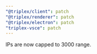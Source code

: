 ```yaml
---
"@triplex/client": patch
"@triplex/renderer": patch
"@triplex/electron": patch
"triplex-vsce": patch
---
```


IPs are now capped to 3000 range.

